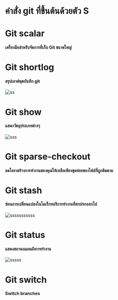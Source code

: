 # คำสั่ง git ที่ขึ้นต้นด้วยตัว S
# Git scalar
#### เครื่องมือสำหรับจัดการที่เก็บ Git ขนาดใหญ่
# Git shortlog
#### สรุปเอาต์พุตบันทึก git
![ss](https://github.com/Phetteepop/Git_A-Z_Mission_65030109/assets/144197367/75af8cd0-4c1e-45f4-8901-1a1e4cd839e5)

# Git show
#### แสดงวัตถุประเภทต่างๆ
![sss](https://github.com/Phetteepop/Git_A-Z_Mission_65030109/assets/144197367/eaa994f6-9f03-4f8e-891c-5560fdaf93fa)

# Git sparse-checkout
#### ลดโครงสร้างการทำงานของคุณให้เหลือเพียงชุดย่อยของไฟล์ที่ถูกติดตาม

# Git stash
#### ซ่อนการเปลี่ยนแปลงในไดเร็กทอรีการทำงานที่สกปรกออกไป
![sssssssssss](https://github.com/Phetteepop/Git_A-Z_Mission_65030109/assets/144197367/aeac8483-5464-4d0d-b159-6e91c132420c)

# Git status
#### แสดงสถานะแผนผังการทำงาน
![sssss](https://github.com/Phetteepop/Git_A-Z_Mission_65030109/assets/144197367/87f7da46-c2a0-4dfc-99f7-af8dc1966642)

# Git switch
#### Switch branches
